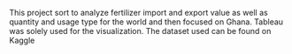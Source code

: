 This project sort to analyze fertilizer import and export value as well as quantity and usage type for the world and then focused on Ghana.
Tableau was solely used for the visualization.
The dataset used can be found on Kaggle